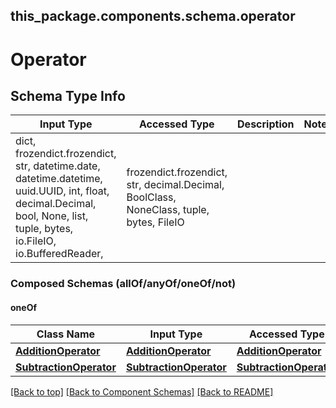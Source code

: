 <a name="top"></a>
## this_package.components.schema.operator
# Operator

## Schema Type Info
Input Type | Accessed Type | Description | Notes
------------ | ------------- | ------------- | -------------
dict, frozendict.frozendict, str, datetime.date, datetime.datetime, uuid.UUID, int, float, decimal.Decimal, bool, None, list, tuple, bytes, io.FileIO, io.BufferedReader,  | frozendict.frozendict, str, decimal.Decimal, BoolClass, NoneClass, tuple, bytes, FileIO |  |

### Composed Schemas (allOf/anyOf/oneOf/not)
#### oneOf
Class Name | Input Type | Accessed Type | Description | Notes
------------- | ------------- | ------------- | ------------- | -------------
[**AdditionOperator**](addition_operator.AdditionOperator.md) | [**AdditionOperator**](addition_operator.AdditionOperator.md) | [**AdditionOperator**](addition_operator.AdditionOperator.md) |  |
[**SubtractionOperator**](subtraction_operator.SubtractionOperator.md) | [**SubtractionOperator**](subtraction_operator.SubtractionOperator.md) | [**SubtractionOperator**](subtraction_operator.SubtractionOperator.md) |  |

[[Back to top]](#top) [[Back to Component Schemas]](../../../README.md#Component-Schemas) [[Back to README]](../../../README.md)
